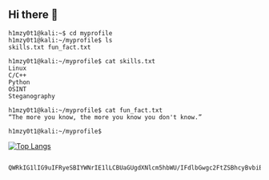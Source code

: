 <!--
**cyb3rsl0th/cyb3rsl0th** is a ✨ _special_ ✨ repository because its `README.md` (this file) appears on your GitHub profile.
backup because Im lazy
- 🌱 I’m currently learning Binary Exploitation
- ⚡ Fun fact: “The more you know, the more you know you don't know.”
-->
## Hi there 👋
    h1mzy0t1@kali:~$ cd myprofile
    h1mzy0t1@kali:~/myprofile$ ls
    skills.txt fun_fact.txt
    
    h1mzy0t1@kali:~/myprofile$ cat skills.txt
    Linux
    C/C++
    Python
    OSINT
    Steganography
    
    h1mzy0t1@kali:~/myprofile$ cat fun_fact.txt
    “The more you know, the more you know you don't know.”
    
    h1mzy0t1@kali:~/myprofile$
    
    
       
       

[![Top Langs ](https://github-readme-stats.vercel.app/api/top-langs/?username=cyb3rsl0th&layout=compact)](https://github.com/anuraghazra/github-readme-stats)

                                QWRkIG1lIG9uIFRyeSBIYWNrIE1lLCBUaGUgdXNlcm5hbWU/IFdlbGwgc2FtZSBhcyBvbiBnaXRodWIu
